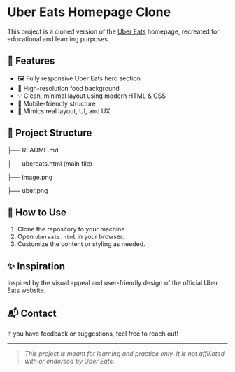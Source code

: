# Uber Eats Homepage Clone

This project is a cloned version of the [Uber Eats](https://www.ubereats.com/) homepage, recreated for educational and learning purposes.

## 🚀 Features

- 🖼 Fully responsive Uber Eats hero section
- 🍔 High-resolution food background
- 💡 Clean, minimal layout using modern HTML & CSS
- 📱 Mobile-friendly structure
- 🎯 Mimics real layout, UI, and UX

## 📁 Project Structure
├── README.md

├── ubereats.html (main file)

├── image.png

├── uber.png

## 📌 How to Use

1. Clone the repository to your machine.
2. Open `ubereats.html` in your browser.
3. Customize the content or styling as needed.

## ✨ Inspiration

Inspired by the visual appeal and user-friendly design of the official Uber Eats website.

## 📬 Contact

If you have feedback or suggestions, feel free to reach out! 

---

> _This project is meant for learning and practice only. It is not affiliated with or endorsed by Uber Eats._
